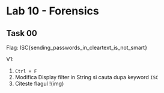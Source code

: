 # Lab 10 - Forensics

## Task 00
Flag: ISC{sending_passwords_in_cleartext_is_not_smart}

V1:
1. `Ctrl + F` 
2. Modifica Display filter in String si cauta dupa keyword `ISC`
3. Citeste flagul
!(img)

